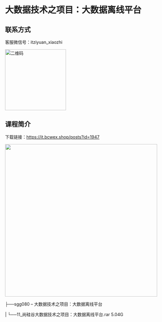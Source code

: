 # 大数据技术之项目：大数据离线平台

## 联系方式

客服微信号：itziyuan_xiaozhi

<img src="https://ziyuanyun.oss-cn-guangzhou.aliyuncs.com/common/20240614073449/666b82192834a.jpg" width="200" height="200" alt="二维码">

## 课程简介

下载链接：https://it.bcwex.shop/posts?id=1947

<img src="https://ziyuanyun.oss-cn-guangzhou.aliyuncs.com/yun/20240515183611/6644901ba9ef9.jpg" width="500" alt="">

  ├──sgg080 &#8211; 大数据技术之项目：大数据离线平台

 | └──11_尚硅谷大数据技术之项目：大数据离线平台.rar 5.04G

  